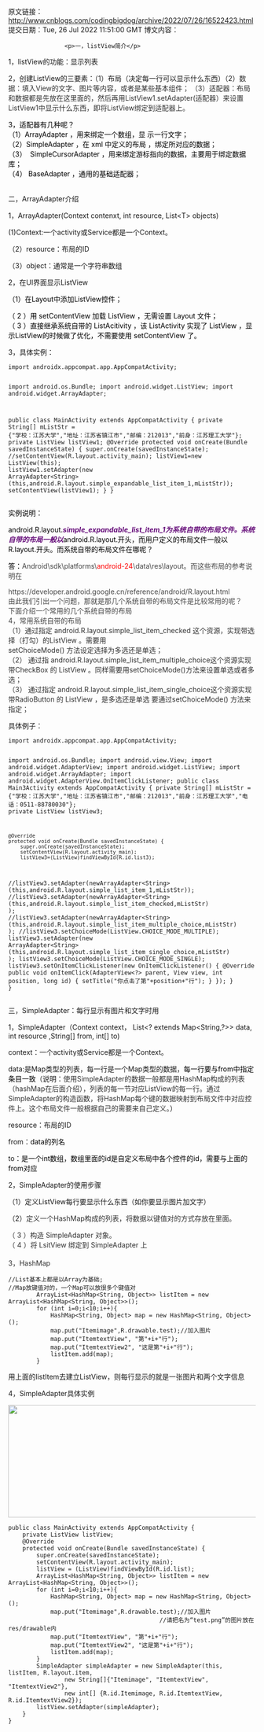 原文链接：http://www.cnblogs.com/codingbigdog/archive/2022/07/26/16522423.html
提交日期：Tue, 26 Jul 2022 11:51:00 GMT
博文内容：

                    <p>一，listView简介</p> 
<p>1，listView的功能：显示列表</p> 
<p>2，创建ListView的三要素：（1）布局（决定每一行可以显示什么东西）（2）<span style="color:#323232;">数据：填入View的文字、图片等内容，或者是某些基本组件； （3）适配器：布局和数据都是先放在这里面的，然后再用ListView1.setAdapter(适配器）来设置ListView1中显示什么东西，即将ListView绑定到适配器上。</span></p> 
<div>
 <span style="color:#000000;">3，适配器有几种呢？</span>
</div> 
<div>
 <span style="color:#000000;">（1）ArrayAdapter</span>
 <span style="color:#000000;">，用来绑定一个数组，显 示一行文字； </span>
</div> 
<div>
 <span style="color:#000000;">（2）SimpleAdapter</span>
 <span style="color:#000000;">，在</span>
 <span style="color:#000000;">xml</span>
 <span style="color:#000000;">中定义的布局 ，绑定所对应的数据； </span>
</div> 
<div>
 <span style="color:#000000;">（3）&nbsp;</span>
 <span style="color:#000000;">SimpleCursorAdapter</span>
 <span style="color:#000000;">，用来绑定游标指向的数据，主要用于绑定数据库； </span>
</div> 
<div>
 <span style="color:#000000;">（4） </span>
 <span style="color:#000000;">BaseAdapter</span>
 <span style="color:#000000;">，通用的基础适配器；</span>
</div> 
<div>
 &nbsp;
</div> 
<p>二，ArrayAdapter介绍</p> 
<p>1，ArrayAdapter(Context contenxt, int resource, List&lt;T&gt; objects)</p> 
<p>(1)Context:一个activity或Service都是一个Context。</p> 
<p>（2）resource：布局的ID</p> 
<p>（3）object：通常是一个字符串数组</p> 
<p>2，在UI界面显示ListView</p> 
<p><span style="color:#000000;">（1</span><span style="color:#000000;">）在</span><span style="color:#000000;">Layout</span><span style="color:#000000;">中添加</span><span style="color:#000000;">ListView</span><span style="color:#000000;">控件； </span></p> 
<div>
 <span style="color:#000000;">（</span>
 <span style="color:#000000;">2</span>
 <span style="color:#000000;">）用</span>
 <span style="color:#000000;">setContentView</span>
 <span style="color:#000000;">加载</span>
 <span style="color:#000000;">ListView</span>
 <span style="color:#000000;">，无需设置</span>
 <span style="color:#000000;">Layout</span>
 <span style="color:#000000;">文件； </span>
</div> 
<div>
 <span style="color:#000000;">（</span>
 <span style="color:#000000;">3</span>
 <span style="color:#000000;">）直接继承系统自带的</span>
 <span style="color:#000000;">ListAcitivity</span>
 <span style="color:#000000;">，该</span>
 <span style="color:#000000;">ListActivity</span>
 <span style="color:#000000;">实现了</span>
 <span style="color:#000000;">ListView</span>
 <span style="color:#000000;">，显示ListView的时候做了优化，不需要使用</span>
 <span style="color:#000000;">setContentView</span>
 <span style="color:#000000;">了。</span>
</div> 
<p>3，具体实例：</p> 
<pre class="has"><code>import androidx.appcompat.app.AppCompatActivity;

import android.os.Bundle;
import android.widget.ListView;
import android.widget.ArrayAdapter;

public class MainActivity extends AppCompatActivity {
    private String[] mListStr = {"学校：江苏大学","地址：江苏省镇江市","邮编：212013","前身：江苏理工大学"};
    private ListView listView1;
    @Override
    protected void onCreate(Bundle savedInstanceState) {
        super.onCreate(savedInstanceState);
//setContentView(R.layout.activity_main);
        listView1=new ListView(this);
        listView1.setAdapter(new
                ArrayAdapter&lt;String&gt;(this,android.R.layout.simple_expandable_list_item_1,mListStr));
        setContentView(listView1);
    }
}</code></pre> 
<p><span style="color:#000000;">实例说明：</span></p> 
<p><span style="color:#000000;">android.R.layout.</span><span style="color:#660e7a;"><strong><em>simple_expandable_list_item_1为系统自带的布局文件。系统自带的布局一般以</em></strong></span><span style="color:#000000;">android.R.layout.开头，而用户定义的布局文件一般以R.layout.开头。而系统自带的布局文件在哪呢？</span></p> 
<p><span style="color:#000000;">答：</span><span style="color:#474747;">Android\sdk\platforms\</span><span style="color:#ff0000;">android-24</span><span style="color:#474747;">\data\res\layout。而这些布局的参考说明在</span></p> 
<div>
 <span style="color:#474747;">https://developer.android.google.cn/reference/android/R.layout.html </span>
</div> 
<div>
 <span style="color:#474747;">由此我们引出一个问题，那就是那几个系统自带的布局文件是比较常用的呢？</span>
</div> 
<div>
 <span style="color:#474747;">下面介绍一个常用的几个系统自带的布局</span>
</div> 
<div>
 <span style="color:#474747;">4，常用系统自带的布局</span>
</div> 
<div>
 <span style="color:#323232;">（1）通过指定</span>
 <span style="color:#323232;">android.R.layout.simple_list_item_checked</span>
 <span style="color:#323232;">这个资源，实现带选择（打勾）的ListView</span>
 <span style="color:#323232;">。需要用 </span>
</div> 
<div>
 <span style="color:#323232;">setChoiceMode()</span>
 <span style="color:#323232;">方法设定选择为多选还是单选； </span>
</div> 
<div>
 <span style="color:#323232;">（2）</span>
 <span style="color:#323232;">通过指</span>
 <span style="color:#323232;">android.R.layout.simple_list_item_multiple_choice这个资源实现带CheckBox</span>
 <span style="color:#323232;">的</span>
 <span style="color:#323232;">ListView</span>
 <span style="color:#323232;">。同样需要用setChoiceMode()方法来设置单选或者多选； </span>
</div> 
<div>
 <span style="color:#323232;">（3）</span>
 <span style="color:#323232;">通过指定</span>
 <span style="color:#323232;">android.R.layout.simple_list_item_single_choice这个资源实现带RadioButton</span>
 <span style="color:#323232;">的</span>
 <span style="color:#323232;">ListView</span>
 <span style="color:#323232;">，是多选还是单选 要通过setChoiceMode()</span>
 <span style="color:#323232;">方法来指定；</span>
</div> 
<p>具体例子：</p> 
<pre class="has"><code>import androidx.appcompat.app.AppCompatActivity;

import android.os.Bundle;
import android.view.View;
import android.widget.AdapterView;
import android.widget.ListView;
import android.widget.ArrayAdapter;
import android.widget.AdapterView.OnItemClickListener;
public class Main3Activity extends AppCompatActivity {
    private String[] mListStr = {"学校：江苏大学","地址：江苏省镇江市","邮编：212013","前身：江苏理工大学","电话：0511-88780030"};
    private ListView listView3;

    @Override
    protected void onCreate(Bundle savedInstanceState) {
        super.onCreate(savedInstanceState);
        setContentView(R.layout.activity_main);
        listView3=(ListView)findViewById(R.id.list3);
//listView3.setAdapter(newArrayAdapter&lt;String&gt;(this,android.R.layout.simple_list_item_1,mListStr));
//listView3.setAdapter(newArrayAdapter&lt;String&gt;(this,android.R.layout.simple_list_item_checked,mListStr) );
//listView3.setAdapter(newArrayAdapter&lt;String&gt;(this,android.R.layout.simple_list_item_multiple_choice,mListStr) );
//listView3.setChoiceMode(ListView.CHOICE_MODE_MULTIPLE);
        listView3.setAdapter(new
                ArrayAdapter&lt;String&gt;(this,android.R.layout.simple_list_item_single_choice,mListStr) );
        listView3.setChoiceMode(ListView.CHOICE_MODE_SINGLE);
        listView3.setOnItemClickListener(new OnItemClickListener() {
            @Override
            public void onItemClick(AdapterView&lt;?&gt; parent, View view, int position, long id)
            {
                setTitle("你点击了第"+position+"行");
            }
        });
    } }</code></pre> 
<p>三，SimpleAdapter：每行显示有图片和文字时用</p> 
<p>1，SimpleAdapter（Context context， List&lt;? extends Map&lt;String,?&gt;&gt; data, int resource ,String[] from, int[] to)</p> 
<p>context：一个activity或Service都是一个Context。</p> 
<p>data:是Map类型的列表，每一行是一个Map类型的数据，<span style="color:#000000;">每一行要与from中指定条目一致</span>（说明：<span style="color:#323232;">使用SimpleAdapter的数据一般都是用</span><span style="color:#323232;">HashMap</span><span style="color:#323232;">构成的列表（hashMap在后面介绍），列表的每一节对应ListView的每一行。通过</span><span style="color:#323232;">SimpleAdapter</span><span style="color:#323232;">的构造函数，将</span><span style="color:#323232;">HashMap</span><span style="color:#323232;">每个键的数据映射到布局文件中对应控件上。这个布局文件一般根据自己的需要来自己定义。</span>）</p> 
<p>resource：布局的ID</p> 
<p>from：<span style="color:#000000;">data的列名</span></p> 
<p>to：<span style="color:#000000;">是一个int</span><span style="color:#000000;">数组，数组里面的</span><span style="color:#000000;">id</span><span style="color:#000000;">是自定义布局中各个控件的id</span><span style="color:#000000;">，需要与上面的</span><span style="color:#000000;">from</span><span style="color:#000000;">对应</span></p> 
<p>2，SimpleAdapter的使用步骤</p> 
<p>（1）定义ListView每行要显示什么东西（如你要显示图片加文字）</p> 
<p>（2）<span style="color:#323232;">定义一个</span><span style="color:#323232;">HashMap</span><span style="color:#323232;">构成的列表，将数据以键值对的方式存放在里面。 </span></p> 
<div>
 <span style="color:#323232;">（</span>
 <span style="color:#323232;">3</span>
 <span style="color:#323232;">）构造</span>
 <span style="color:#323232;">SimpleAdapter</span>
 <span style="color:#323232;">对象。 </span>
</div> 
<div>
 <span style="color:#323232;">（</span>
 <span style="color:#323232;">4</span>
 <span style="color:#323232;">）将</span>
 <span style="color:#323232;">LsitView</span>
 <span style="color:#323232;">绑定到</span>
 <span style="color:#323232;">SimpleAdapter</span>
 <span style="color:#323232;">上</span>
</div> 
<div>
 &nbsp;
</div> 
<div>
 <span style="color:#323232;">3，HashMap</span>
</div> 
<pre class="has"><code>//List基本上都是以Array为基础; 
//Map放键值对的，一个Map可以放很多个键值对
        ArrayList&lt;HashMap&lt;String, Object&gt;&gt; listItem = new ArrayList&lt;HashMap&lt;String, Object&gt;&gt;();
        for (int i=0;i&lt;10;i++){
            HashMap&lt;String, Object&gt; map = new HashMap&lt;String, Object&gt;();
            map.put("Itemimage",R.drawable.test);//加入图片
            map.put("ItemtextView", "第"+i+"行");
            map.put("ItemtextView2", "这是第"+i+"行");
            listItem.add(map);
        }</code></pre> 
<p>用上面的listItem去建立ListView，则每行显示的就是一张图片和两个文字信息</p> 
<p>4，SimpleAdapter具体实例</p> 
<p><img alt="" class="has" height="229" src="https://img-blog.csdnimg.cn/20191127094618396.png?x-oss-process=image/watermark,type_ZmFuZ3poZW5naGVpdGk,shadow_10,text_aHR0cHM6Ly9ibG9nLmNzZG4ubmV0L3FxXzQyNzc1OTM4,size_16,color_FFFFFF,t_70" width="726"></p> 
<pre class="has"><code>public class MainActivity extends AppCompatActivity {
    private ListView listView;
    @Override
    protected void onCreate(Bundle savedInstanceState) {
        super.onCreate(savedInstanceState);
        setContentView(R.layout.activity_main);
        listView = (ListView)findViewById(R.id.list);
        ArrayList&lt;HashMap&lt;String, Object&gt;&gt; listItem = new ArrayList&lt;HashMap&lt;String, Object&gt;&gt;();
        for (int i=0;i&lt;10;i++){
            HashMap&lt;String, Object&gt; map = new HashMap&lt;String, Object&gt;();
            map.put("Itemimage",R.drawable.test);//加入图片
                                           //请把名为“test.png”的图片放在res/drawable内
            map.put("ItemtextView", "第"+i+"行");
            map.put("ItemtextView2", "这是第"+i+"行");
            listItem.add(map);
        }
        SimpleAdapter simpleAdapter = new SimpleAdapter(this, listItem, R.layout.item,
                new String[]{"Itemimage", "ItemtextView", "ItemtextView2"},
                new int[] {R.id.Itemimage, R.id.ItemtextView, R.id.ItemtextView2});
        listView.setAdapter(simpleAdapter);
    }
}</code></pre> 
<p>&nbsp;</p> 
<p>&nbsp;</p> 
<p>&nbsp;</p> 
<p>&nbsp;</p> 
<p>&nbsp;</p> 
<p>&nbsp;</p> 
<p>&nbsp;</p>
                